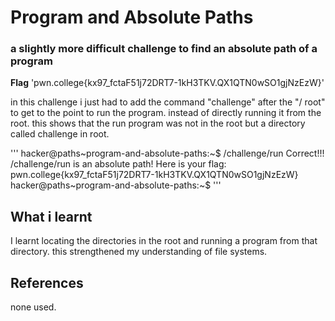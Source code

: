 # Program and Absolute Paths
### a slightly more difficult challenge to find an absolute path of a program

**Flag** 'pwn.college{kx97_fctaF51j72DRT7-1kH3TKV.QX1QTN0wSO1gjNzEzW}'

in this challenge i just had to add the command "challenge" after the "/ root" to get to the point to run the program. instead of directly running it from the root.
this shows that the run program was not in the root but a directory called challenge in root.

'''
hacker@paths~program-and-absolute-paths:~$ /challenge/run
Correct!!!
/challenge/run is an absolute path! Here is your flag:
pwn.college{kx97_fctaF51j72DRT7-1kH3TKV.QX1QTN0wSO1gjNzEzW}
hacker@paths~program-and-absolute-paths:~$ 
'''

## What i learnt
I learnt locating the directories in the root and running a program from that directory. this strengthened my understanding of file systems.

## References
none used.
